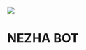 ![](https://media.discordapp.net/attachments/942828339033428089/943134815773941760/IMG_7290.png?width=473&height=473)
# NEZHA BOT
